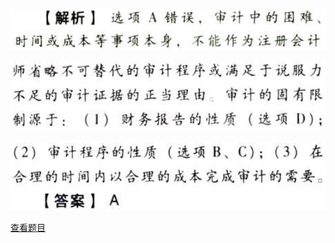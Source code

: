 ![](f0adaf0601a2f60579a4a5fbc2527f0c.png)

![](f086885ba8b4df9d0559e70c40247e80.png)

![](27638e03f308761f5fddba8eb0a04acb.png)

[查看题目](../审计概述.本章真题.md#14-题目)

